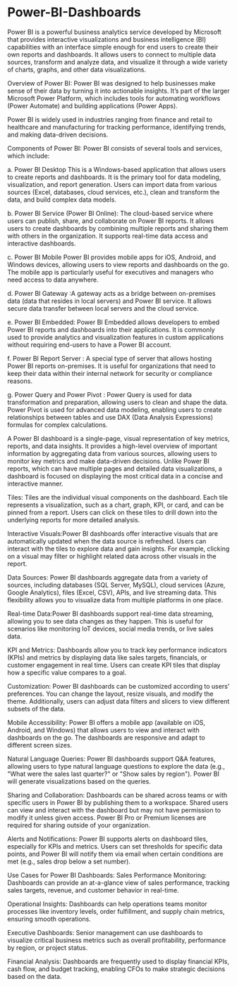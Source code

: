 # Power-BI-Dashboards
Power BI is a powerful business analytics service developed by Microsoft that provides interactive visualizations and business intelligence (BI) capabilities with an interface simple enough for end users to create their own reports and dashboards. It allows users to connect to multiple data sources, transform and analyze data, and visualize it through a wide variety of charts, graphs, and other data visualizations.

Overview of Power BI: 
Power BI was designed to help businesses make sense of their data by turning it into actionable insights. It’s part of the larger Microsoft Power Platform, which includes tools for automating workflows (Power Automate) and building applications (Power Apps).

Power BI is widely used in industries ranging from finance and retail to healthcare and manufacturing for tracking performance, identifying trends, and making data-driven decisions.

Components of Power BI: 
Power BI consists of several tools and services, which include:

a. Power BI Desktop This is a Windows-based application that allows users to create reports and dashboards. It is the primary tool for data modeling, visualization, and report generation. Users can import data from various sources (Excel, databases, cloud services, etc.), clean and transform the data, and build complex data models.

b. Power BI Service (Power BI Online):  The cloud-based service where users can publish, share, and collaborate on Power BI reports. It allows users to create dashboards by combining multiple reports and sharing them with others in the organization. It supports real-time data access and interactive dashboards.

c. Power BI Mobile
Power BI provides mobile apps for iOS, Android, and Windows devices, allowing users to view reports and dashboards on the go. The mobile app is particularly useful for executives and managers who need access to data anywhere.

d. Power BI Gateway :A gateway acts as a bridge between on-premises data (data that resides in local servers) and Power BI service. It allows secure data transfer between local servers and the cloud service.

e. Power BI Embedded:  Power BI Embedded allows developers to embed Power BI reports and dashboards into their applications. It is commonly used to provide analytics and visualization features in custom applications without requiring end-users to have a Power BI account.

f. Power BI Report Server : A special type of server that allows hosting Power BI reports on-premises. It is useful for organizations that need to keep their data within their internal network for security or compliance reasons.

g. Power Query and Power Pivot : Power Query is used for data transformation and preparation, allowing users to clean and shape the data.
Power Pivot is used for advanced data modeling, enabling users to create relationships between tables and use DAX (Data Analysis Expressions) formulas for complex calculations.

A Power BI dashboard is a single-page, visual representation of key metrics, reports, and data insights. It provides a high-level overview of important information by aggregating data from various sources, allowing users to monitor key metrics and make data-driven decisions. Unlike Power BI reports, which can have multiple pages and detailed data visualizations, a dashboard is focused on displaying the most critical data in a concise and interactive manner.

Tiles: Tiles are the individual visual components on the dashboard. Each tile represents a visualization, such as a chart, graph, KPI, or card, and can be pinned from a report. Users can click on these tiles to drill down into the underlying reports for more detailed analysis.

Interactive Visuals:Power BI dashboards offer interactive visuals that are automatically updated when the data source is refreshed. Users can interact with the tiles to explore data and gain insights. For example, clicking on a visual may filter or highlight related data across other visuals in the report.

Data Sources: Power BI dashboards aggregate data from a variety of sources, including databases (SQL Server, MySQL), cloud services (Azure, Google Analytics), files (Excel, CSV), APIs, and live streaming data. This flexibility allows you to visualize data from multiple platforms in one place.

Real-time Data:Power BI dashboards support real-time data streaming, allowing you to see data changes as they happen. This is useful for scenarios like monitoring IoT devices, social media trends, or live sales data.

KPI and Metrics: Dashboards allow you to track key performance indicators (KPIs) and metrics by displaying data like sales targets, financials, or customer engagement in real time. Users can create KPI tiles that display how a specific value compares to a goal.

Customization: Power BI dashboards can be customized according to users' preferences. You can change the layout, resize visuals, and modify the theme. Additionally, users can adjust data filters and slicers to view different subsets of the data.

Mobile Accessibility: Power BI offers a mobile app (available on iOS, Android, and Windows) that allows users to view and interact with dashboards on the go. The dashboards are responsive and adapt to different screen sizes.

Natural Language Queries: Power BI dashboards support Q&A features, allowing users to type natural language questions to explore the data (e.g., "What were the sales last quarter?" or "Show sales by region"). Power BI will generate visualizations based on the queries.

Sharing and Collaboration: Dashboards can be shared across teams or with specific users in Power BI by publishing them to a workspace. Shared users can view and interact with the dashboard but may not have permission to modify it unless given access. Power BI Pro or Premium licenses are required for sharing outside of your organization.

Alerts and Notifications: Power BI supports alerts on dashboard tiles, especially for KPIs and metrics. Users can set thresholds for specific data points, and Power BI will notify them via email when certain conditions are met (e.g., sales drop below a set number).

Use Cases for Power BI Dashboards:
Sales Performance Monitoring:
Dashboards can provide an at-a-glance view of sales performance, tracking sales targets, revenue, and customer behavior in real-time.

Operational Insights:
Dashboards can help operations teams monitor processes like inventory levels, order fulfillment, and supply chain metrics, ensuring smooth operations.

Executive Dashboards:
Senior management can use dashboards to visualize critical business metrics such as overall profitability, performance by region, or project status.

Financial Analysis:
Dashboards are frequently used to display financial KPIs, cash flow, and budget tracking, enabling CFOs to make strategic decisions based on the data.


